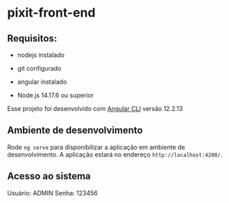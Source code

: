 # pixit-front-end

## Requisitos:

* nodejs instalado
* git configurado
* angular instalado

* Node.js 14.17.6 ou superior

Esse projeto foi desenvolvido com [Angular CLI](https://github.com/angular/angular-cli) versão 12.2.13

## Ambiente de desenvolvimento

Rode `ng serve` para disponibilizar a aplicação em ambiente de desenvolvimento. A aplicação estará no endereço `http://localhost:4200/`.

## Acesso ao sistema

Usuário: ADMIN
Senha: 123456
